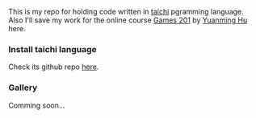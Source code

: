 This is my repo for holding code written in [taichi](http://taichi.graphics/) pgramming language.  
Also I'll save my work for the online course [Games 201](http://games-cn.org/games201/) by [Yuanming Hu](http://taichi.graphics/me/) here. 

### Install taichi language 
Check its github repo [here](https://github.com/taichi-dev/taichi).


### Gallery 
Comming soon... 